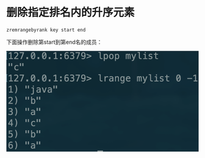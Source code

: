# 删除指定排名内的升序元素

```text
zremrangebyrank key start end
```

下面操作删除第start到第end名的成员：

![](../../.gitbook/assets/image%20%2858%29.png)

